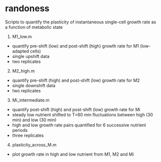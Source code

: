 # randoness
Scripts to quantify the plasticity of instantaneous single-cell growth rate as a function of metabolic state

1. M1_low.m
  - quantify pre-shift (low) and post-shift (high) growth rate for M1 (low-adapted cells)
  - single upshift data
  - two replicates

2. M2_high.m
  - quantify pre-shift (high) and post-shift (low) growth rate for M2
  - single downshift data
  - two replicates

3. Mi_intermediate.m
  - quantify post-shift (high) and post-shift (low) growth rate for Mi
  - steady low nutrient shifted to T=60 min fluctuations between high (30 min) and low (30 min)
  - high and low growth rate pairs quantified for 6 successive nutrient periods
  - three replicates

4. plasticity_across_M.m
  - plot growth rate in high and low nutrient from M1, M2 and Mi